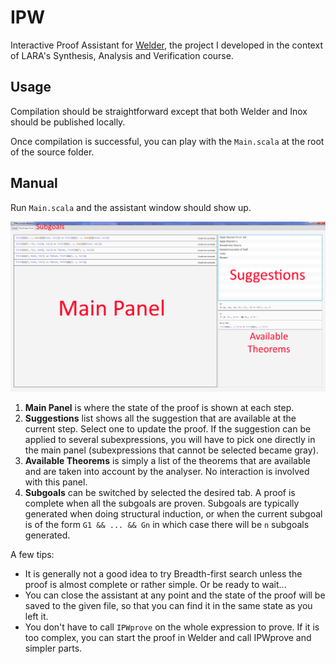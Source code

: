 # IPW
Interactive Proof Assistant for [Welder](https://github.com/epfl-lara/welder), the project I developed in the context of LARA's Synthesis, Analysis and Verification course.

## Usage

Compilation should be straightforward except that both Welder and Inox should be published locally.

Once compilation is successful, you can play with the `Main.scala` at the root of the source folder.

## Manual

Run `Main.scala` and the assistant window should show up.

![Screenshot of the assistant window](screenshots/window_overview.png "Overview of the assistant window")

1. **Main Panel** is where the state of the proof is shown at each step.
2. **Suggestions** list shows all the suggestion that are available at the current step. Select one to update the proof. If the suggestion can be applied to several subexpressions, you will have to pick one directly in the main panel (subexpressions that cannot be selected became gray).
3. **Available Theorems** is simply a list of the theorems that are available and are taken into account by the analyser. No interaction is involved with this panel.
4. **Subgoals** can be switched by selected the desired tab. A proof is complete when all the subgoals are proven. Subgoals are typically generated when doing structural induction, or when the current subgoal is of the form `G1 && ... && Gn` in which case there will be `n` subgoals generated.

A few tips:

* It is generally not a good idea to try Breadth-first search unless the proof is almost complete or rather simple. Or be ready to wait...
* You can close the assistant at any point and the state of the proof will be saved to the given file, so that you can find it in the same state as you left it.
* You don't have to call `IPWprove` on the whole expression to prove. If it is too complex, you can start the proof in Welder and call IPWprove and simpler parts.